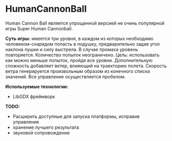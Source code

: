 # HumanCannonBall

Human Cannon Ball является упрощенной версией не очень популярной игры Super Human Cannonball.

**Суть игры:** 
имеется три уровня, в каждом из которых необходимо человеком-снарядом попасть в подушку, предварительно задав угол наклона пушки и силу выстрела. В случае промаха уровень повторяется. Количество попыток неограничено. Цель: использовать как можно меньше попыток, пройдя все уровни. Дополнительную сложность добавляет ветер, влияющий на траекторию полета. Скорость ветра генерируется произвольным образом из конечного списка значений. Все управление осуществляется пробелом. 


**Используемые технологии:**
* LibGDX фреймворк


**TODO:**
* Расширить доступные для запуска платформы, исправив управление
* хранение лучшего результата
* звуковой сопровождение
